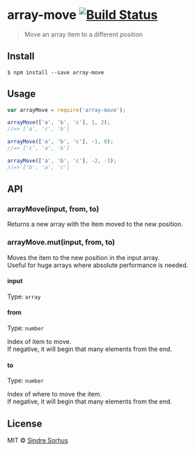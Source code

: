 # array-move [![Build Status](https://travis-ci.org/sindresorhus/array-move.svg?branch=master)](https://travis-ci.org/sindresorhus/array-move)

> Move an array item to a different position


## Install

```
$ npm install --save array-move
```


## Usage

```js
var arrayMove = require('array-move');

arrayMove(['a', 'b', 'c'], 1, 2);
//=> ['a', 'c', 'b']

arrayMove(['a', 'b', 'c'], -1, 0);
//=> ['c', 'a', 'b']

arrayMove(['a', 'b', 'c'], -2, -3);
//=> ['b', 'a', 'c']
```


## API

### arrayMove(input, from, to)

Returns a new array with the item moved to the new position.

### arrayMove.mut(input, from, to)

Moves the item to the new position in the input array.  
Useful for huge arrays where absolute performance is needed.

#### input

Type: `array`

#### from

Type: `number`

Index of item to move.  
If negative, it will begin that many elements from the end.

#### to

Type: `number`

Index of where to move the item.  
If negative, it will begin that many elements from the end.


## License

MIT © [Sindre Sorhus](http://sindresorhus.com)
